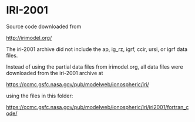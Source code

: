 # IRI-2001

Source code downloaded from 

http://irimodel.org/

The iri-2001 archive did not include the ap, ig_rz, igrf, ccir, ursi, or igrf data files.

Instead of using the partial data files from irimodel.org, all data files were downloaded from the iri-2001 archive at

https://ccmc.gsfc.nasa.gov/pub/modelweb/ionospheric/iri/

using the files in this folder:

https://ccmc.gsfc.nasa.gov/pub/modelweb/ionospheric/iri/iri2001/fortran_code/



